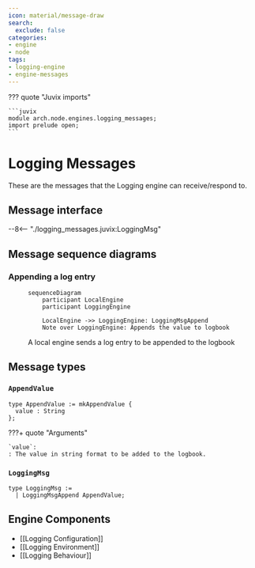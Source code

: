```yaml
---
icon: material/message-draw
search:
  exclude: false
categories:
- engine
- node
tags:
- logging-engine
- engine-messages
---
```


??? quote "Juvix imports"

    ```juvix
    module arch.node.engines.logging_messages;
    import prelude open;
    ```

# Logging Messages

These are the messages that the Logging engine can receive/respond to.

## Message interface

--8<-- "./logging_messages.juvix:LoggingMsg"

## Message sequence diagrams

### Appending a log entry

<!-- --8<-- [start:message-sequence-diagram] -->
<figure markdown="span">

```mermaid
sequenceDiagram
    participant LocalEngine
    participant LoggingEngine

    LocalEngine ->> LoggingEngine: LoggingMsgAppend
    Note over LoggingEngine: Appends the value to logbook
```

<figcaption markdown="span">
A local engine sends a log entry to be appended to the logbook
</figcaption>
</figure>
<!-- --8<-- [end:message-sequence-diagram] -->

## Message types

### `AppendValue`

<!-- --8<-- [start:AppendValue] -->
```juvix
type AppendValue := mkAppendValue {
  value : String
};
```
<!-- --8<-- [end:AppendValue] -->

???+ quote "Arguments"

    `value`:
    : The value in string format to be added to the logbook.

### `LoggingMsg`

<!-- --8<-- [start:LoggingMsg] -->
```juvix
type LoggingMsg :=
  | LoggingMsgAppend AppendValue;
```
<!-- --8<-- [end:LoggingMsg] -->

## Engine Components

- [[Logging Configuration]]
- [[Logging Environment]]
- [[Logging Behaviour]]
